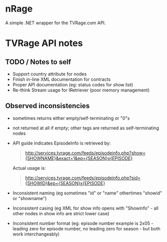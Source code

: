nRage
===========

A simple .NET wrapper for the TVRage.com API.

TVRage API notes
================
TODO / Notes to self
--------------------
* Support country attribute for <network> nodes
* Finish in-line XML documentation for contracts
* Proper API documentation (eg: status codes for show list)
* Re-think Stream usage for IRetriever (poor memory management)

Observed inconsistencies
------------------------
* <ended> sometimes returns either empty/self-terminating or "0"s
* <AKAs> not returned at all if empty; other tags are returned as self-terminating nodes
* API guide indicates EpisodeInfo is retrieved by:

	> http://services.tvrage.com/feeds/episodeinfo.php?show={SHOWNAME}&exact=1&ep={SEASON}x{EPISODE}

  Actual usage is:

	> http://services.tvrage.com/feeds/episodeinfo.php?sid={SHOWID}&ep={SEASON}x{EPISODE}

* Inconsistent naming (eg sometimes "id" or "name" othertimes "showid" or "showname")
* Inconsistent casing (eg XML for show info opens with "Showinfo" - all other nodes in show info are strict lower case)
* Inconsistent number format (eg: episode number example is 2x05 - leading zero for episode number, no leading zero for season - but both work interchangeably)